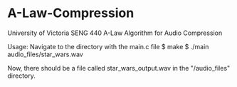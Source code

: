 # A-Law-Compression
University of Victoria SENG 440 A-Law Algorithm for Audio Compression

Usage:
Navigate to the directory with the main.c file
$ make
$ ./main audio_files/star_wars.wav

Now, there should be a file called star_wars_output.wav in the "/audio_files" directory.
